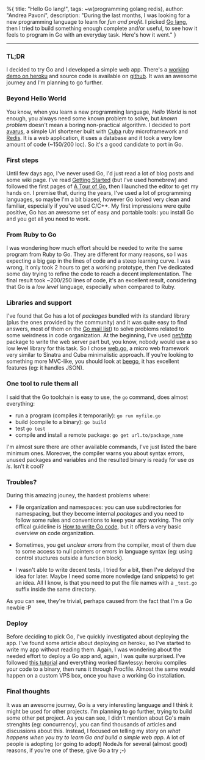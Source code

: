 %{
title: "Hello Go lang!",
tags: ~w(programming golang redis),
author: "Andrea Pavoni",
description: "During the last months, I was looking for a new programming language to learn for _fun and profit_. I picked [Go lang](http://golang.org), then I tried to build something enough complete and/or useful, to see how it feels to program in Go with an everyday task. Here's how it went."
}

---

### TL;DR

I decided to try Go and I developed a simple web app. There's a [working demo on heroku](http://goshort.herokuapp.com) and source code is available on [github](https://github.com/apeacox/goshort). It was an awesome journey and I'm planning to go further.

### Beyond Hello World

You know, when you learn a new programming language, _Hello World_ is not enough, you always need some known problem to solve, but _known problem_ doesn't mean a boring non-practical algorithm. I decided to port [avarus](https://github.com/apeacox/avarus), a simple Url shortener built with [Cuba](http://cuba.is) ruby microframework and [Redis](http://redis.io). It is a web application, it uses a database and it took a very low amount of code (~150/200 loc). So it's a good candidate to port in Go.

### First steps

Until few days ago, I've never used Go, I'd just read a lot of blog posts and some wiki page. I've read [Getting Started](http://golang.org/doc/install) (but I've used homebrew) and followed the first pages of [A Tour of Go](http://tour.golang.org/), then I launched the editor to get my hands on. I premise that, during the years, I've used a lot of programming languages, so maybe I'm a bit biased, however Go looked very clean and familiar, especially if you've used C/C++.
My first impressions were quite positive, Go has an awesome set of easy and portable tools: you install Go and you get all you need to work.

### From Ruby to Go

I was wondering how much effort should be needed to write the same program from Ruby to Go. They are different for many reasons, so I was expecting a big gap in the lines of code and a steep learning curve. I was wrong, it only took 2 hours to get a working prototype, then I've dedicated some day trying to refine the code to reach a decent implementation. The final result took ~200/250 lines of code, it's an excellent result, considering that Go is a _low level_ language, especially when compared to Ruby.

### Libraries and support

I've found that Go has a lot of _packages_ bundled with its standard library (plus the ones provided by the community) and it was quite easy to find answers, most of them on the [Go mail list](https://groups.google.com/forum/?fromgroups#!forum/golang-nuts)) to solve problems related to some weirdness in code organization.
At the beginning, I've used [net/http](http://golang.org/pkg/net/http/) package to write the web server part but, you know, nobody would use a so low level library for this task. So I chose [web.go](https://github.com/hoisie/web), a micro web framework very similar to Sinatra and Cuba minimalistic approach. If you're looking to something more MVC-like, you should look at [beego](https://github.com/astaxie/beego), it has excellent features (eg: it handles JSON).

### One tool to rule them all

I said that the Go toolchain is easy to use, the `go` command, does almost everything:

- run a program (compiles it temporarily): `go run myfile.go`
- build (compile to a binary): `go build`
- test `go test`
- compile and install a remote package: `go get url.to/package_name`

I'm almost sure there are other available commands, I've just listed the bare minimum ones. Moreover, the compiler warns you about syntax errors, unused packages and variables and the resulted binary is ready for use _as is_. Isn't it cool?

### Troubles?

During this amazing jouney, the hardest problems where:

- File organization and namespaces: you can use subdirectories for namespacing, but they become internal _packages_ and you need to follow some rules and conventions to keep your app working. The only offical guideline is [How to write Go code](http://golang.org/doc/code.html), but it offers a very basic overview on code organization.

- Sometimes, you get _unclear errors_ from the compiler, most of them due to some access to null pointers or errors in language syntax (eg: using control stuctures outside a function block).

- I wasn't able to write decent tests, I tried for a bit, then I've _delayed_ the idea for later. Maybe I need some more nowledge (and snippets) to get an idea. All I know, is that you need to put the file names with a `_test.go` suffix inside the same directory.

As you can see, they're trivial, perhaps caused from the fact that I'm a Go newbie :P

### Deploy

Before deciding to pick Go, I've quickly investigated about deploying the app. I've found some article about deploying on heroku, so I've started to write my app without reading them. Again, I was wondering about the needed effort to deploy a Go app and, again, I was quite surprised. I've followed [this tutorial](http://mmcgrana.github.io/2012/09/getting-started-with-go-on-heroku.html) and everything worked flawlessy: heroku compiles your code to a binary, then runs it through Procfile. Almost the same would happen on a custom VPS box, once you have a working Go installation.

### Final thoughts

It was an awesome journey, Go is a very interesting language and I think it might be used for other projects. I'm planning to go further, trying to build some other pet project. As you can see, I didn't mention about Go's main strenghts (eg: concurrency), you can find thousands of articles and discussions about this. Instead, I focused on telling my story on _what happens when you try to learn Go and build a simple web app_. A lot of people is adopting (or going to adopt) NodeJs for several (almost good) reasons, if you're one of these, give Go a try ;-)
